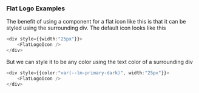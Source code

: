 ### Flat Logo Examples
The benefit of using a component for a flat icon like this is that it can be
styled using the surrounding div. The default icon looks like this

``` ts
<div style={{width:"25px"}}>
    <FlatLogoIcon />
</div>
```
But we can style it to be any color using the text color of a surrounding div
``` ts
<div style={{color:"var(--lm-primary-dark)", width:"25px"}}>
    <FlatLogoIcon />
</div>